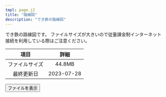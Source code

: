 ```yaml
---
tmpl: page.j2
title: "路線図"
description: "でき鉄の路線図"
---
```


でき鉄の路線図です。
ファイルサイズが大きいので従量課金制インターネット接続を利用している際はご注意ください。

| 項目 | 詳細 |
| :---: | :---: |
| ファイルサイズ | 44.8MB |
| 最終更新日 | 2023-07-28 |

<button id="map_show_button">ファイルを表示</button>

<script>document.getElementById("map_show_button").onclick=()=>{document.getElementById("map_show_button").outerHTML='<a href="https://cdn.discordapp.com/attachments/1068526940924940328/1134139584024940584/dekitetsu.png"><img src="https://cdn.discordapp.com/attachments/1068526940924940328/1134139584024940584/dekitetsu.png" style="width:70vw"></a>'}</script>


